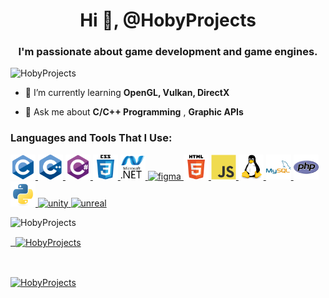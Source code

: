 <h1 align="center">Hi 👋, @HobyProjects </h1>
<h3 align="center">I'm passionate about game development and game engines.</h3>

<p align="left"> <img src="https://komarev.com/ghpvc/?username=HobyProjects&label=Profile%20views&color=0e75b6&style=flat" alt="HobyProjects" /> </p>


- 🌱 I’m currently learning **OpenGL, Vulkan, DirectX**

- 💬 Ask me about **C/C++ Programming** , **Graphic APIs**
</p>

<h3>Languages and Tools That I Use:</h3>
<p> 

<a href="https://www.cprogramming.com/" target="_blank" rel="noreferrer"> 

<img src="https://raw.githubusercontent.com/devicons/devicon/master/icons/c/c-original.svg" alt="c" width="40" height="40"/>

<img src="https://raw.githubusercontent.com/devicons/devicon/master/icons/cplusplus/cplusplus-original.svg" alt="cplusplus" width="40" height="40"/> 

<img src="https://raw.githubusercontent.com/devicons/devicon/master/icons/csharp/csharp-original.svg" alt="csharp" width="40" height="40"/> 

<img src="https://raw.githubusercontent.com/devicons/devicon/master/icons/css3/css3-original-wordmark.svg" alt="css3" width="40" height="40"/> 

<img src="https://raw.githubusercontent.com/devicons/devicon/master/icons/dot-net/dot-net-original-wordmark.svg" alt="dotnet" width="40" height="40"/>

<img src="https://www.vectorlogo.zone/logos/figma/figma-icon.svg" alt="figma" width="40" height="40"/>

<img src="https://raw.githubusercontent.com/devicons/devicon/master/icons/html5/html5-original-wordmark.svg" alt="html5" width="40" height="40"/>

<img src="https://raw.githubusercontent.com/devicons/devicon/master/icons/javascript/javascript-original.svg" alt="javascript" width="40" height="40"/>

<img src="https://raw.githubusercontent.com/devicons/devicon/master/icons/linux/linux-original.svg" alt="linux" width="40" height="40"/>

<img src="https://raw.githubusercontent.com/devicons/devicon/master/icons/mysql/mysql-original-wordmark.svg" alt="mysql" width="40" height="40"/>

<img src="https://raw.githubusercontent.com/devicons/devicon/master/icons/php/php-original.svg" alt="php" width="40" height="40"/>

<img src="https://raw.githubusercontent.com/devicons/devicon/master/icons/python/python-original.svg" alt="python" width="40" height="40"/>

<img src="https://www.vectorlogo.zone/logos/unity3d/unity3d-icon.svg" alt="unity" width="40" height="40"/>

<img src="https://raw.githubusercontent.com/kenangundogan/fontisto/036b7eca71aab1bef8e6a0518f7329f13ed62f6b/icons/svg/brand/unreal-engine.svg" alt="unreal" width="40" height="40"/>

</p>

<p>
<img align="left" src="https://github-readme-stats.vercel.app/api/top-langs?username=HobyProjects&show_icons=true&theme=dark&locale=en&layout=compact" alt="HobyProjects"/>

</br>

&nbsp;
<img align="center" src="https://github-readme-stats.vercel.app/api?username=HobyProjects&show_icons=true&theme=dark&locale=en" alt="HobyProjects"/>
</p>

</br>

<p>
<img align="center" src="https://github-readme-streak-stats.herokuapp.com/?user=HobyProjects&theme=dark" alt="HobyProjects"/>
</p>


